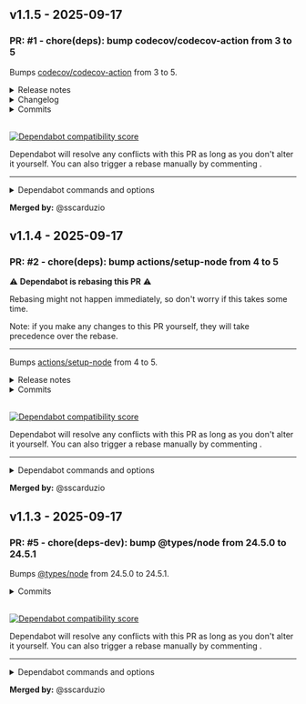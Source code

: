 ## v1.1.5 - 2025-09-17

### PR: #1 - chore(deps): bump codecov/codecov-action from 3 to 5

Bumps [codecov/codecov-action](https://github.com/codecov/codecov-action) from 3 to 5.
<details>
<summary>Release notes</summary>
<p><em>Sourced from <a href="https://github.com/codecov/codecov-action/releases">codecov/codecov-action's releases</a>.</em></p>
<blockquote>
<h2>v5.0.0</h2>
<h2>v5 Release</h2>
<p><code>v5</code> of the Codecov GitHub Action will use the <a href="https://github.com/codecov/wrapper">Codecov Wrapper</a> to encapsulate the <a href="https://github.com/codecov/codecov-cli">CLI</a>. This will help ensure that the Action gets updates quicker.</p>
<h3>Migration Guide</h3>
<p>The <code>v5</code> release also coincides with the opt-out feature for tokens for public repositories. In the <code>Global Upload Token</code> section of the settings page of an organization in codecov.io, you can set the ability for Codecov to receive a coverage reports from any source. This will allow contributors or other members of a repository to upload without needing access to the Codecov token. For more details see <a href="https://docs.codecov.com/docs/codecov-tokens#uploading-without-a-token">how to upload without a token</a>.</p>
<blockquote>
<p>[!WARNING]<br />
<strong>The following arguments have been changed</strong></p>
<ul>
<li><code>file</code> (this has been deprecated in favor of <code>files</code>)</li>
<li><code>plugin</code> (this has been deprecated in favor of <code>plugins</code>)</li>
</ul>
</blockquote>
<p>The following arguments have been added:</p>
<ul>
<li><code>binary</code></li>
<li><code>gcov_args</code></li>
<li><code>gcov_executable</code></li>
<li><code>gcov_ignore</code></li>
<li><code>gcov_include</code></li>
<li><code>report_type</code></li>
<li><code>skip_validation</code></li>
<li><code>swift_project</code></li>
</ul>
<p>You can see their usage in the <code>action.yml</code> <a href="https://github.com/codecov/codecov-action/blob/main/action.yml">file</a>.</p>
<h2>What's Changed</h2>
<ul>
<li>chore(deps): bump to eslint9+ and remove eslint-config-google by <a href="https://github.com/thomasrockhu-codecov"><code>@​thomasrockhu-codecov</code></a> in <a href="https://redirect.github.com/codecov/codecov-action/pull/1591">codecov/codecov-action#1591</a></li>
<li>build(deps-dev): bump <code>@​octokit/webhooks-types</code> from 7.5.1 to 7.6.1 by <a href="https://github.com/dependabot"><code>@​dependabot</code></a> in <a href="https://redirect.github.com/codecov/codecov-action/pull/1595">codecov/codecov-action#1595</a></li>
<li>build(deps-dev): bump typescript from 5.6.2 to 5.6.3 by <a href="https://github.com/dependabot"><code>@​dependabot</code></a> in <a href="https://redirect.github.com/codecov/codecov-action/pull/1604">codecov/codecov-action#1604</a></li>
<li>build(deps-dev): bump <code>@​typescript-eslint/parser</code> from 8.8.0 to 8.8.1 by <a href="https://github.com/dependabot"><code>@​dependabot</code></a> in <a href="https://redirect.github.com/codecov/codecov-action/pull/1601">codecov/codecov-action#1601</a></li>
<li>build(deps): bump <code>@​actions/core</code> from 1.11.0 to 1.11.1 by <a href="https://github.com/dependabot"><code>@​dependabot</code></a> in <a href="https://redirect.github.com/codecov/codecov-action/pull/1597">codecov/codecov-action#1597</a></li>
<li>build(deps): bump github/codeql-action from 3.26.9 to 3.26.11 by <a href="https://github.com/dependabot"><code>@​dependabot</code></a> in <a href="https://redirect.github.com/codecov/codecov-action/pull/1596">codecov/codecov-action#1596</a></li>
<li>build(deps-dev): bump <code>@​typescript-eslint/eslint-plugin</code> from 8.8.0 to 8.8.1 by <a href="https://github.com/dependabot"><code>@​dependabot</code></a> in <a href="https://redirect.github.com/codecov/codecov-action/pull/1600">codecov/codecov-action#1600</a></li>
<li>build(deps-dev): bump eslint from 9.11.1 to 9.12.0 by <a href="https://github.com/dependabot"><code>@​dependabot</code></a> in <a href="https://redirect.github.com/codecov/codecov-action/pull/1598">codecov/codecov-action#1598</a></li>
<li>build(deps): bump github/codeql-action from 3.26.11 to 3.26.12 by <a href="https://github.com/dependabot"><code>@​dependabot</code></a> in <a href="https://redirect.github.com/codecov/codecov-action/pull/1609">codecov/codecov-action#1609</a></li>
<li>build(deps): bump actions/checkout from 4.2.0 to 4.2.1 by <a href="https://github.com/dependabot"><code>@​dependabot</code></a> in <a href="https://redirect.github.com/codecov/codecov-action/pull/1608">codecov/codecov-action#1608</a></li>
<li>build(deps): bump actions/upload-artifact from 4.4.0 to 4.4.3 by <a href="https://github.com/dependabot"><code>@​dependabot</code></a> in <a href="https://redirect.github.com/codecov/codecov-action/pull/1607">codecov/codecov-action#1607</a></li>
<li>build(deps-dev): bump <code>@​typescript-eslint/parser</code> from 8.8.1 to 8.9.0 by <a href="https://github.com/dependabot"><code>@​dependabot</code></a> in <a href="https://redirect.github.com/codecov/codecov-action/pull/1612">codecov/codecov-action#1612</a></li>
<li>build(deps-dev): bump <code>@​typescript-eslint/eslint-plugin</code> from 8.8.1 to 8.9.0 by <a href="https://github.com/dependabot"><code>@​dependabot</code></a> in <a href="https://redirect.github.com/codecov/codecov-action/pull/1611">codecov/codecov-action#1611</a></li>
<li>build(deps-dev): bump <code>@​typescript-eslint/eslint-plugin</code> from 8.9.0 to 8.10.0 by <a href="https://github.com/dependabot"><code>@​dependabot</code></a> in <a href="https://redirect.github.com/codecov/codecov-action/pull/1615">codecov/codecov-action#1615</a></li>
<li>build(deps-dev): bump eslint from 9.12.0 to 9.13.0 by <a href="https://github.com/dependabot"><code>@​dependabot</code></a> in <a href="https://redirect.github.com/codecov/codecov-action/pull/1618">codecov/codecov-action#1618</a></li>
<li>build(deps): bump github/codeql-action from 3.26.12 to 3.26.13 by <a href="https://github.com/dependabot"><code>@​dependabot</code></a> in <a href="https://redirect.github.com/codecov/codecov-action/pull/1617">codecov/codecov-action#1617</a></li>
<li>build(deps-dev): bump <code>@​typescript-eslint/parser</code> from 8.9.0 to 8.10.0 by <a href="https://github.com/dependabot"><code>@​dependabot</code></a> in <a href="https://redirect.github.com/codecov/codecov-action/pull/1614">codecov/codecov-action#1614</a></li>
<li>build(deps-dev): bump <code>@​typescript-eslint/eslint-plugin</code> from 8.10.0 to 8.11.0 by <a href="https://github.com/dependabot"><code>@​dependabot</code></a> in <a href="https://redirect.github.com/codecov/codecov-action/pull/1620">codecov/codecov-action#1620</a></li>
<li>build(deps-dev): bump <code>@​typescript-eslint/parser</code> from 8.10.0 to 8.11.0 by <a href="https://github.com/dependabot"><code>@​dependabot</code></a> in <a href="https://redirect.github.com/codecov/codecov-action/pull/1619">codecov/codecov-action#1619</a></li>
<li>build(deps-dev): bump <code>@​types/jest</code> from 29.5.13 to 29.5.14 by <a href="https://github.com/dependabot"><code>@​dependabot</code></a> in <a href="https://redirect.github.com/codecov/codecov-action/pull/1622">codecov/codecov-action#1622</a></li>
<li>build(deps): bump actions/checkout from 4.2.1 to 4.2.2 by <a href="https://github.com/dependabot"><code>@​dependabot</code></a> in <a href="https://redirect.github.com/codecov/codecov-action/pull/1625">codecov/codecov-action#1625</a></li>
<li>build(deps): bump github/codeql-action from 3.26.13 to 3.27.0 by <a href="https://github.com/dependabot"><code>@​dependabot</code></a> in <a href="https://redirect.github.com/codecov/codecov-action/pull/1624">codecov/codecov-action#1624</a></li>
<li>build(deps-dev): bump <code>@​typescript-eslint/eslint-plugin</code> from 8.11.0 to 8.12.1 by <a href="https://github.com/dependabot"><code>@​dependabot</code></a> in <a href="https://redirect.github.com/codecov/codecov-action/pull/1626">codecov/codecov-action#1626</a></li>
<li>build(deps-dev): bump <code>@​typescript-eslint/eslint-plugin</code> from 8.12.1 to 8.12.2 by <a href="https://github.com/dependabot"><code>@​dependabot</code></a> in <a href="https://redirect.github.com/codecov/codecov-action/pull/1629">codecov/codecov-action#1629</a></li>
</ul>
<!-- raw HTML omitted -->
</blockquote>
<p>... (truncated)</p>
</details>
<details>
<summary>Changelog</summary>
<p><em>Sourced from <a href="https://github.com/codecov/codecov-action/blob/main/CHANGELOG.md">codecov/codecov-action's changelog</a>.</em></p>
<blockquote>
<h3>v5 Release</h3>
<p><code>v5</code> of the Codecov GitHub Action will use the <a href="https://github.com/codecov/wrapper">Codecov Wrapper</a> to encapsulate the <a href="https://github.com/codecov/codecov-cli">CLI</a>. This will help ensure that the Action gets updates quicker.</p>
<h3>Migration Guide</h3>
<p>The <code>v5</code> release also coincides with the opt-out feature for tokens for public repositories. In the <code>Global Upload Token</code> section of the settings page of an organization in codecov.io, you can set the ability for Codecov to receive a coverage reports from any source. This will allow contributors or other members of a repository to upload without needing access to the Codecov token. For more details see <a href="https://docs.codecov.com/docs/codecov-tokens#uploading-without-a-token">how to upload without a token</a>.</p>
<blockquote>
<p>[!WARNING]
<strong>The following arguments have been changed</strong></p>
<ul>
<li><code>file</code> (this has been deprecated in favor of <code>files</code>)</li>
<li><code>plugin</code> (this has been deprecated in favor of <code>plugins</code>)</li>
</ul>
</blockquote>
<p>The following arguments have been added:</p>
<ul>
<li><code>binary</code></li>
<li><code>gcov_args</code></li>
<li><code>gcov_executable</code></li>
<li><code>gcov_ignore</code></li>
<li><code>gcov_include</code></li>
<li><code>report_type</code></li>
<li><code>skip_validation</code></li>
<li><code>swift_project</code></li>
</ul>
<p>You can see their usage in the <code>action.yml</code> <a href="https://github.com/codecov/codecov-action/blob/main/action.yml">file</a>.</p>
<h2>What's Changed</h2>
<ul>
<li>chore(deps): bump to eslint9+ and remove eslint-config-google by <a href="https://github.com/thomasrockhu-codecov"><code>@​thomasrockhu-codecov</code></a> in <a href="https://redirect.github.com/codecov/codecov-action/pull/1591">codecov/codecov-action#1591</a></li>
<li>build(deps-dev): bump <code>@​octokit/webhooks-types</code> from 7.5.1 to 7.6.1 by <a href="https://github.com/dependabot"><code>@​dependabot</code></a> in <a href="https://redirect.github.com/codecov/codecov-action/pull/1595">codecov/codecov-action#1595</a></li>
<li>build(deps-dev): bump typescript from 5.6.2 to 5.6.3 by <a href="https://github.com/dependabot"><code>@​dependabot</code></a> in <a href="https://redirect.github.com/codecov/codecov-action/pull/1604">codecov/codecov-action#1604</a></li>
<li>build(deps-dev): bump <code>@​typescript-eslint/parser</code> from 8.8.0 to 8.8.1 by <a href="https://github.com/dependabot"><code>@​dependabot</code></a> in <a href="https://redirect.github.com/codecov/codecov-action/pull/1601">codecov/codecov-action#1601</a></li>
<li>build(deps): bump <code>@​actions/core</code> from 1.11.0 to 1.11.1 by <a href="https://github.com/dependabot"><code>@​dependabot</code></a> in <a href="https://redirect.github.com/codecov/codecov-action/pull/1597">codecov/codecov-action#1597</a></li>
<li>build(deps): bump github/codeql-action from 3.26.9 to 3.26.11 by <a href="https://github.com/dependabot"><code>@​dependabot</code></a> in <a href="https://redirect.github.com/codecov/codecov-action/pull/1596">codecov/codecov-action#1596</a></li>
<li>build(deps-dev): bump <code>@​typescript-eslint/eslint-plugin</code> from 8.8.0 to 8.8.1 by <a href="https://github.com/dependabot"><code>@​dependabot</code></a> in <a href="https://redirect.github.com/codecov/codecov-action/pull/1600">codecov/codecov-action#1600</a></li>
<li>build(deps-dev): bump eslint from 9.11.1 to 9.12.0 by <a href="https://github.com/dependabot"><code>@​dependabot</code></a> in <a href="https://redirect.github.com/codecov/codecov-action/pull/1598">codecov/codecov-action#1598</a></li>
<li>build(deps): bump github/codeql-action from 3.26.11 to 3.26.12 by <a href="https://github.com/dependabot"><code>@​dependabot</code></a> in <a href="https://redirect.github.com/codecov/codecov-action/pull/1609">codecov/codecov-action#1609</a></li>
<li>build(deps): bump actions/checkout from 4.2.0 to 4.2.1 by <a href="https://github.com/dependabot"><code>@​dependabot</code></a> in <a href="https://redirect.github.com/codecov/codecov-action/pull/1608">codecov/codecov-action#1608</a></li>
<li>build(deps): bump actions/upload-artifact from 4.4.0 to 4.4.3 by <a href="https://github.com/dependabot"><code>@​dependabot</code></a> in <a href="https://redirect.github.com/codecov/codecov-action/pull/1607">codecov/codecov-action#1607</a></li>
<li>build(deps-dev): bump <code>@​typescript-eslint/parser</code> from 8.8.1 to 8.9.0 by <a href="https://github.com/dependabot"><code>@​dependabot</code></a> in <a href="https://redirect.github.com/codecov/codecov-action/pull/1612">codecov/codecov-action#1612</a></li>
<li>build(deps-dev): bump <code>@​typescript-eslint/eslint-plugin</code> from 8.8.1 to 8.9.0 by <a href="https://github.com/dependabot"><code>@​dependabot</code></a> in <a href="https://redirect.github.com/codecov/codecov-action/pull/1611">codecov/codecov-action#1611</a></li>
<li>build(deps-dev): bump <code>@​typescript-eslint/eslint-plugin</code> from 8.9.0 to 8.10.0 by <a href="https://github.com/dependabot"><code>@​dependabot</code></a> in <a href="https://redirect.github.com/codecov/codecov-action/pull/1615">codecov/codecov-action#1615</a></li>
<li>build(deps-dev): bump eslint from 9.12.0 to 9.13.0 by <a href="https://github.com/dependabot"><code>@​dependabot</code></a> in <a href="https://redirect.github.com/codecov/codecov-action/pull/1618">codecov/codecov-action#1618</a></li>
<li>build(deps): bump github/codeql-action from 3.26.12 to 3.26.13 by <a href="https://github.com/dependabot"><code>@​dependabot</code></a> in <a href="https://redirect.github.com/codecov/codecov-action/pull/1617">codecov/codecov-action#1617</a></li>
<li>build(deps-dev): bump <code>@​typescript-eslint/parser</code> from 8.9.0 to 8.10.0 by <a href="https://github.com/dependabot"><code>@​dependabot</code></a> in <a href="https://redirect.github.com/codecov/codecov-action/pull/1614">codecov/codecov-action#1614</a></li>
<li>build(deps-dev): bump <code>@​typescript-eslint/eslint-plugin</code> from 8.10.0 to 8.11.0 by <a href="https://github.com/dependabot"><code>@​dependabot</code></a> in <a href="https://redirect.github.com/codecov/codecov-action/pull/1620">codecov/codecov-action#1620</a></li>
<li>build(deps-dev): bump <code>@​typescript-eslint/parser</code> from 8.10.0 to 8.11.0 by <a href="https://github.com/dependabot"><code>@​dependabot</code></a> in <a href="https://redirect.github.com/codecov/codecov-action/pull/1619">codecov/codecov-action#1619</a></li>
<li>build(deps-dev): bump <code>@​types/jest</code> from 29.5.13 to 29.5.14 by <a href="https://github.com/dependabot"><code>@​dependabot</code></a> in <a href="https://redirect.github.com/codecov/codecov-action/pull/1622">codecov/codecov-action#1622</a></li>
<li>build(deps): bump actions/checkout from 4.2.1 to 4.2.2 by <a href="https://github.com/dependabot"><code>@​dependabot</code></a> in <a href="https://redirect.github.com/codecov/codecov-action/pull/1625">codecov/codecov-action#1625</a></li>
<li>build(deps): bump github/codeql-action from 3.26.13 to 3.27.0 by <a href="https://github.com/dependabot"><code>@​dependabot</code></a> in <a href="https://redirect.github.com/codecov/codecov-action/pull/1624">codecov/codecov-action#1624</a></li>
<li>build(deps-dev): bump <code>@​typescript-eslint/eslint-plugin</code> from 8.11.0 to 8.12.1 by <a href="https://github.com/dependabot"><code>@​dependabot</code></a> in <a href="https://redirect.github.com/codecov/codecov-action/pull/1626">codecov/codecov-action#1626</a></li>
<li>build(deps-dev): bump <code>@​typescript-eslint/eslint-plugin</code> from 8.12.1 to 8.12.2 by <a href="https://github.com/dependabot"><code>@​dependabot</code></a> in <a href="https://redirect.github.com/codecov/codecov-action/pull/1629">codecov/codecov-action#1629</a></li>
<li>build(deps-dev): bump <code>@​typescript-eslint/parser</code> from 8.11.0 to 8.12.2 by <a href="https://github.com/dependabot"><code>@​dependabot</code></a> in <a href="https://redirect.github.com/codecov/codecov-action/pull/1628">codecov/codecov-action#1628</a></li>
</ul>
<!-- raw HTML omitted -->
</blockquote>
<p>... (truncated)</p>
</details>
<details>
<summary>Commits</summary>
<ul>
<li><a href="https://github.com/codecov/codecov-action/commit/5a1091511ad55cbe89839c7260b706298ca349f7"><code>5a10915</code></a> chore(release): 5.5.1 (<a href="https://redirect.github.com/codecov/codecov-action/issues/1873">#1873</a>)</li>
<li><a href="https://github.com/codecov/codecov-action/commit/3e0ce21cac10ce733041970012642db7029d6bde"><code>3e0ce21</code></a> fix: overwrite pr number on fork (<a href="https://redirect.github.com/codecov/codecov-action/issues/1871">#1871</a>)</li>
<li><a href="https://github.com/codecov/codecov-action/commit/c4741c819783101819b507e39812c179d04d217a"><code>c4741c8</code></a> build(deps): bump actions/checkout from 4.2.2 to 5.0.0 (<a href="https://redirect.github.com/codecov/codecov-action/issues/1868">#1868</a>)</li>
<li><a href="https://github.com/codecov/codecov-action/commit/17370e8added1529d3650d8f4ed93e6854c2a93e"><code>17370e8</code></a> build(deps): bump github/codeql-action from 3.29.9 to 3.29.11 (<a href="https://redirect.github.com/codecov/codecov-action/issues/1867">#1867</a>)</li>
<li><a href="https://github.com/codecov/codecov-action/commit/18fdacf0ce3c929a03f3f6fe8e55d31dbf270cfe"><code>18fdacf</code></a> fix: update to use local app/ dir (<a href="https://redirect.github.com/codecov/codecov-action/issues/1872">#1872</a>)</li>
<li><a href="https://github.com/codecov/codecov-action/commit/206148c4b8a51281182730813eeed9f6d6f3fb35"><code>206148c</code></a> docs: fix typo in README (<a href="https://redirect.github.com/codecov/codecov-action/issues/1866">#1866</a>)</li>
<li><a href="https://github.com/codecov/codecov-action/commit/3cb13a12348ef4ffcf9783ac0f74954f92113e33"><code>3cb13a1</code></a> Document a <code>codecov-cli</code> version reference example (<a href="https://redirect.github.com/codecov/codecov-action/issues/1774">#1774</a>)</li>
<li><a href="https://github.com/codecov/codecov-action/commit/a4803c1f8dbe35cac65c28a290b50a809965b471"><code>a4803c1</code></a> build(deps): bump github/codeql-action from 3.28.18 to 3.29.9 (<a href="https://redirect.github.com/codecov/codecov-action/issues/1861">#1861</a>)</li>
<li><a href="https://github.com/codecov/codecov-action/commit/3139621497004e9dc1af906e47f2a634047e7bb3"><code>3139621</code></a> build(deps): bump ossf/scorecard-action from 2.4.1 to 2.4.2 (<a href="https://redirect.github.com/codecov/codecov-action/issues/1833">#1833</a>)</li>
<li><a href="https://github.com/codecov/codecov-action/commit/fdcc8476540edceab3de004e990f80d881c6cc00"><code>fdcc847</code></a> chore(release): 5.5.0 (<a href="https://redirect.github.com/codecov/codecov-action/issues/1865">#1865</a>)</li>
<li>Additional commits viewable in <a href="https://github.com/codecov/codecov-action/compare/v3...v5">compare view</a></li>
</ul>
</details>
<br />


[![Dependabot compatibility score](https://dependabot-badges.githubapp.com/badges/compatibility_score?dependency-name=codecov/codecov-action&package-manager=github_actions&previous-version=3&new-version=5)](https://docs.github.com/en/github/managing-security-vulnerabilities/about-dependabot-security-updates#about-compatibility-scores)

Dependabot will resolve any conflicts with this PR as long as you don't alter it yourself. You can also trigger a rebase manually by commenting .

[//]: # (dependabot-automerge-start)
[//]: # (dependabot-automerge-end)

---

<details>
<summary>Dependabot commands and options</summary>
<br />

You can trigger Dependabot actions by commenting on this PR:
-  will rebase this PR
-  will recreate this PR, overwriting any edits that have been made to it
-  will merge this PR after your CI passes on it
-  will squash and merge this PR after your CI passes on it
-  will cancel a previously requested merge and block automerging
-  will reopen this PR if it is closed
-  will close this PR and stop Dependabot recreating it. You can achieve the same result by closing it manually
-  will show all of the ignore conditions of the specified dependency
-  will close this PR and stop Dependabot creating any more for this major version (unless you reopen the PR or upgrade to it yourself)
-  will close this PR and stop Dependabot creating any more for this minor version (unless you reopen the PR or upgrade to it yourself)
-  will close this PR and stop Dependabot creating any more for this dependency (unless you reopen the PR or upgrade to it yourself)


</details>

**Merged by:** @sscarduzio

## v1.1.4 - 2025-09-17

### PR: #2 - chore(deps): bump actions/setup-node from 4 to 5

[//]: # (dependabot-start)
⚠️  **Dependabot is rebasing this PR** ⚠️ 

Rebasing might not happen immediately, so don't worry if this takes some time.

Note: if you make any changes to this PR yourself, they will take precedence over the rebase.

---

[//]: # (dependabot-end)

Bumps [actions/setup-node](https://github.com/actions/setup-node) from 4 to 5.
<details>
<summary>Release notes</summary>
<p><em>Sourced from <a href="https://github.com/actions/setup-node/releases">actions/setup-node's releases</a>.</em></p>
<blockquote>
<h2>v5.0.0</h2>
<h2>What's Changed</h2>
<h3>Breaking Changes</h3>
<ul>
<li>Enhance caching in setup-node with automatic package manager detection by <a href="https://github.com/priya-kinthali"><code>@​priya-kinthali</code></a> in <a href="https://redirect.github.com/actions/setup-node/pull/1348">actions/setup-node#1348</a></li>
</ul>
<p>This update, introduces automatic caching when a valid <code>packageManager</code> field is present in your <code>package.json</code>. This aims to improve workflow performance and make dependency management more seamless.
To disable this automatic caching, set <code>package-manager-cache: false</code></p>
<pre lang="yaml"><code>steps:
- uses: actions/checkout@v5
- uses: actions/setup-node@v5
  with:
    package-manager-cache: false
</code></pre>
<ul>
<li>Upgrade action to use node24 by <a href="https://github.com/salmanmkc"><code>@​salmanmkc</code></a> in <a href="https://redirect.github.com/actions/setup-node/pull/1325">actions/setup-node#1325</a></li>
</ul>
<p>Make sure your runner is on version v2.327.1 or later to ensure compatibility with this release. <a href="https://github.com/actions/runner/releases/tag/v2.327.1">See Release Notes</a></p>
<h3>Dependency Upgrades</h3>
<ul>
<li>Upgrade <code>@​octokit/request-error</code> and <code>@​actions/github</code> by <a href="https://github.com/dependabot"><code>@​dependabot</code></a>[bot] in <a href="https://redirect.github.com/actions/setup-node/pull/1227">actions/setup-node#1227</a></li>
<li>Upgrade uuid from 9.0.1 to 11.1.0 by <a href="https://github.com/dependabot"><code>@​dependabot</code></a>[bot] in <a href="https://redirect.github.com/actions/setup-node/pull/1273">actions/setup-node#1273</a></li>
<li>Upgrade undici from 5.28.5 to 5.29.0 by <a href="https://github.com/dependabot"><code>@​dependabot</code></a>[bot] in <a href="https://redirect.github.com/actions/setup-node/pull/1295">actions/setup-node#1295</a></li>
<li>Upgrade form-data to bring in fix for critical vulnerability by <a href="https://github.com/gowridurgad"><code>@​gowridurgad</code></a> in <a href="https://redirect.github.com/actions/setup-node/pull/1332">actions/setup-node#1332</a></li>
<li>Upgrade actions/checkout from 4 to 5 by <a href="https://github.com/dependabot"><code>@​dependabot</code></a>[bot] in <a href="https://redirect.github.com/actions/setup-node/pull/1345">actions/setup-node#1345</a></li>
</ul>
<h2>New Contributors</h2>
<ul>
<li><a href="https://github.com/priya-kinthali"><code>@​priya-kinthali</code></a> made their first contribution in <a href="https://redirect.github.com/actions/setup-node/pull/1348">actions/setup-node#1348</a></li>
<li><a href="https://github.com/salmanmkc"><code>@​salmanmkc</code></a> made their first contribution in <a href="https://redirect.github.com/actions/setup-node/pull/1325">actions/setup-node#1325</a></li>
</ul>
<p><strong>Full Changelog</strong>: <a href="https://github.com/actions/setup-node/compare/v4...v5.0.0">https://github.com/actions/setup-node/compare/v4...v5.0.0</a></p>
<h2>v4.4.0</h2>
<h2>What's Changed</h2>
<h3>Bug fixes:</h3>
<ul>
<li>Make eslint-compact matcher compatible with Stylelint by <a href="https://github.com/FloEdelmann"><code>@​FloEdelmann</code></a> in <a href="https://redirect.github.com/actions/setup-node/pull/98">actions/setup-node#98</a></li>
<li>Add support for indented eslint output by <a href="https://github.com/fregante"><code>@​fregante</code></a> in <a href="https://redirect.github.com/actions/setup-node/pull/1245">actions/setup-node#1245</a></li>
</ul>
<h3>Enhancement:</h3>
<ul>
<li>Support private mirrors by <a href="https://github.com/marco-ippolito"><code>@​marco-ippolito</code></a> in <a href="https://redirect.github.com/actions/setup-node/pull/1240">actions/setup-node#1240</a></li>
</ul>
<h3>Dependency update:</h3>
<ul>
<li>Upgrade <code>@​action/cache</code> from 4.0.2 to 4.0.3 by <a href="https://github.com/aparnajyothi-y"><code>@​aparnajyothi-y</code></a> in <a href="https://redirect.github.com/actions/setup-node/pull/1262">actions/setup-node#1262</a></li>
</ul>
<h2>New Contributors</h2>
<ul>
<li><a href="https://github.com/FloEdelmann"><code>@​FloEdelmann</code></a> made their first contribution in <a href="https://redirect.github.com/actions/setup-node/pull/98">actions/setup-node#98</a></li>
<li><a href="https://github.com/fregante"><code>@​fregante</code></a> made their first contribution in <a href="https://redirect.github.com/actions/setup-node/pull/1245">actions/setup-node#1245</a></li>
<li><a href="https://github.com/marco-ippolito"><code>@​marco-ippolito</code></a> made their first contribution in <a href="https://redirect.github.com/actions/setup-node/pull/1240">actions/setup-node#1240</a></li>
</ul>
<p><strong>Full Changelog</strong>: <a href="https://github.com/actions/setup-node/compare/v4...v4.4.0">https://github.com/actions/setup-node/compare/v4...v4.4.0</a></p>
<!-- raw HTML omitted -->
</blockquote>
<p>... (truncated)</p>
</details>
<details>
<summary>Commits</summary>
<ul>
<li><a href="https://github.com/actions/setup-node/commit/a0853c24544627f65ddf259abe73b1d18a591444"><code>a0853c2</code></a> Bump actions/checkout from 4 to 5 (<a href="https://redirect.github.com/actions/setup-node/issues/1345">#1345</a>)</li>
<li><a href="https://github.com/actions/setup-node/commit/b7234cc9fe124f0f4932554b4e5284543083ae7b"><code>b7234cc</code></a> Upgrade action to use node24 (<a href="https://redirect.github.com/actions/setup-node/issues/1325">#1325</a>)</li>
<li><a href="https://github.com/actions/setup-node/commit/d7a11313b581b306c961b506cfc8971208bb03f6"><code>d7a1131</code></a> Enhance caching in setup-node with automatic package manager detection (<a href="https://redirect.github.com/actions/setup-node/issues/1348">#1348</a>)</li>
<li><a href="https://github.com/actions/setup-node/commit/5e2628c959b9ade56971c0afcebbe5332d44b398"><code>5e2628c</code></a> Bumps form-data (<a href="https://redirect.github.com/actions/setup-node/issues/1332">#1332</a>)</li>
<li><a href="https://github.com/actions/setup-node/commit/65beceff8e91358525397bdce9103d999507ab03"><code>65becef</code></a> Bump undici from 5.28.5 to 5.29.0 (<a href="https://redirect.github.com/actions/setup-node/issues/1295">#1295</a>)</li>
<li><a href="https://github.com/actions/setup-node/commit/7e24a656e1c7a0d6f3eaef8d8e84ae379a5b035b"><code>7e24a65</code></a> Bump uuid from 9.0.1 to 11.1.0 (<a href="https://redirect.github.com/actions/setup-node/issues/1273">#1273</a>)</li>
<li><a href="https://github.com/actions/setup-node/commit/08f58d1471bff7f3a07d167b4ad7df25d5fcfcb6"><code>08f58d1</code></a> Bump <code>@​octokit/request-error</code> and <code>@​actions/github</code> (<a href="https://redirect.github.com/actions/setup-node/issues/1227">#1227</a>)</li>
<li>See full diff in <a href="https://github.com/actions/setup-node/compare/v4...v5">compare view</a></li>
</ul>
</details>
<br />


[![Dependabot compatibility score](https://dependabot-badges.githubapp.com/badges/compatibility_score?dependency-name=actions/setup-node&package-manager=github_actions&previous-version=4&new-version=5)](https://docs.github.com/en/github/managing-security-vulnerabilities/about-dependabot-security-updates#about-compatibility-scores)

Dependabot will resolve any conflicts with this PR as long as you don't alter it yourself. You can also trigger a rebase manually by commenting .

[//]: # (dependabot-automerge-start)
[//]: # (dependabot-automerge-end)

---

<details>
<summary>Dependabot commands and options</summary>
<br />

You can trigger Dependabot actions by commenting on this PR:
-  will rebase this PR
-  will recreate this PR, overwriting any edits that have been made to it
-  will merge this PR after your CI passes on it
-  will squash and merge this PR after your CI passes on it
-  will cancel a previously requested merge and block automerging
-  will reopen this PR if it is closed
-  will close this PR and stop Dependabot recreating it. You can achieve the same result by closing it manually
-  will show all of the ignore conditions of the specified dependency
-  will close this PR and stop Dependabot creating any more for this major version (unless you reopen the PR or upgrade to it yourself)
-  will close this PR and stop Dependabot creating any more for this minor version (unless you reopen the PR or upgrade to it yourself)
-  will close this PR and stop Dependabot creating any more for this dependency (unless you reopen the PR or upgrade to it yourself)


</details>

**Merged by:** @sscarduzio

## v1.1.3 - 2025-09-17

### PR: #5 - chore(deps-dev): bump @types/node from 24.5.0 to 24.5.1

Bumps [@types/node](https://github.com/DefinitelyTyped/DefinitelyTyped/tree/HEAD/types/node) from 24.5.0 to 24.5.1.
<details>
<summary>Commits</summary>
<ul>
<li>See full diff in <a href="https://github.com/DefinitelyTyped/DefinitelyTyped/commits/HEAD/types/node">compare view</a></li>
</ul>
</details>
<br />


[![Dependabot compatibility score](https://dependabot-badges.githubapp.com/badges/compatibility_score?dependency-name=@types/node&package-manager=npm_and_yarn&previous-version=24.5.0&new-version=24.5.1)](https://docs.github.com/en/github/managing-security-vulnerabilities/about-dependabot-security-updates#about-compatibility-scores)

Dependabot will resolve any conflicts with this PR as long as you don't alter it yourself. You can also trigger a rebase manually by commenting .

[//]: # (dependabot-automerge-start)
[//]: # (dependabot-automerge-end)

---

<details>
<summary>Dependabot commands and options</summary>
<br />

You can trigger Dependabot actions by commenting on this PR:
-  will rebase this PR
-  will recreate this PR, overwriting any edits that have been made to it
-  will merge this PR after your CI passes on it
-  will squash and merge this PR after your CI passes on it
-  will cancel a previously requested merge and block automerging
-  will reopen this PR if it is closed
-  will close this PR and stop Dependabot recreating it. You can achieve the same result by closing it manually
-  will show all of the ignore conditions of the specified dependency
-  will close this PR and stop Dependabot creating any more for this major version (unless you reopen the PR or upgrade to it yourself)
-  will close this PR and stop Dependabot creating any more for this minor version (unless you reopen the PR or upgrade to it yourself)
-  will close this PR and stop Dependabot creating any more for this dependency (unless you reopen the PR or upgrade to it yourself)


</details>

**Merged by:** @sscarduzio

